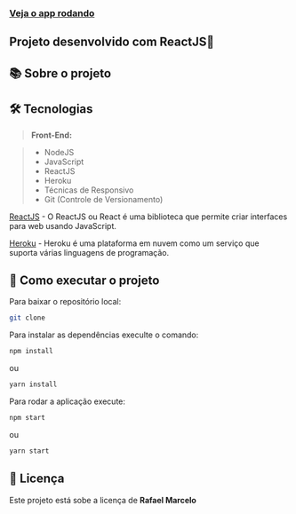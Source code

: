 ### [Veja o app rodando]()

## Projeto desenvolvido com ReactJS🚀

## 📚 Sobre o projeto




## 🛠 Tecnologias

> **Front-End:**

> - NodeJS
> - JavaScript
> - ReactJS
> - Heroku
> - Técnicas de Responsivo
> - Git (Controle de Versionamento)

[ReactJS](https://pt-br.reactjs.org/) - O ReactJS ou React é uma biblioteca que permite criar interfaces para web usando JavaScript.

[Heroku](https://www.heroku.com/) - Heroku é uma plataforma em nuvem como um serviço que suporta várias linguagens de programação.

## 🚀 Como executar o projeto

Para baixar o repositório local: 

```bash
git clone
```
Para instalar as dependências execulte o comando:

```bash
npm install
```
ou 
```bash
yarn install
```

Para rodar a aplicação execute:
```bash
npm start
```
ou 
```bash
yarn start
```

## 📝 Licença

Este projeto está sobe a licença de <strong>Rafael Marcelo<strong>
